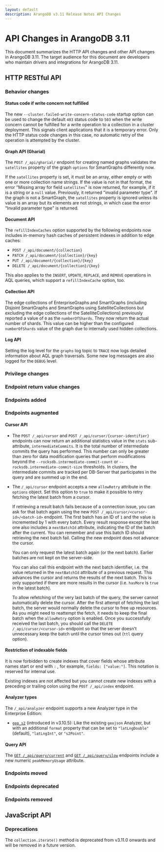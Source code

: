 ```yaml
---
layout: default
description: ArangoDB v3.11 Release Notes API Changes
---
```

API Changes in ArangoDB 3.11
============================

This document summarizes the HTTP API changes and other API changes in ArangoDB 3.11.
The target audience for this document are developers who maintain drivers and
integrations for ArangoDB 3.11.

## HTTP RESTful API

### Behavior changes

#### Status code if write concern not fulfilled

The new `--cluster.failed-write-concern-status-code` startup option can be used
to change the default `403` status code to `503` when the write concern cannot
be fulfilled for a write operation to a collection in a cluster deployment.
This signals client applications that it is a temporary error. Only the
HTTP status code changes in this case, no automatic retry of the operation is
attempted by the cluster.

#### Graph API (Gharial)

The `POST /_api/gharial/` endpoint for creating named graphs validates the
`satellites` property of the graph `options` for SmartGraphs differently now.

If the `satellites` property is set, it must be an array, either empty or with
one or more collection name strings. If the value is not in that format, the
error "Missing array for field `satellites`" is now returned, for example, if
it is a string or a `null` value. Previously, it returned "invalid parameter type".
If the graph is not a SmartGraph, the `satellites` property is ignored unless its
value is an array but its elements are not strings, in which case the error 
"Invalid parameter type" is returned.

#### Document API

The `refillIndexCaches` option supported by the following endpoints now includes
in-memory hash caches of persistent indexes in addition to edge caches:

- `POST /_api/document/{collection}`
- `PATCH /_api/document/{collection}/{key}`
- `PUT /_api/document/{collection}/{key}`
- `DELETE /_api/document/{collection}/{key}`

This also applies to the `INSERT`, `UPDATE`, `REPLACE`, and `REMOVE` operations
in AQL queries, which support a `refillIndexCache` option, too.

#### Collection API

The edge collections of EnterpriseGraphs and SmartGraphs (including
Disjoint SmartGraphs and SmartGraphs using SatelliteCollections but excluding
the edge collections of the SatelliteCollections) previously reported a
value of `0` as the `numberOfShards`. They now return the actual number of
shards. This value can be higher than the configured `numberOfShards` value of
the graph due to internally used hidden collections.

#### Log API

Setting the log level for the `graphs` log topic to `TRACE` now logs detailed
information about AQL graph traversals. Some new log messages are also logged
for the `DEBUG` level.

### Privilege changes



### Endpoint return value changes



### Endpoints added



### Endpoints augmented

#### Cursor API

- The `POST /_api/cursor` and `POST /_api/cursor/{cursor-identifier}` endpoints
  can now return an additional statistics value in the `stats` sub-attribute,
  `intermediateCommits`. It is the total number of intermediate commits the
  query has performed. This number can only be greater than zero for
  data modification queries that perform modifications beyond the
  `--rocksdb.intermediate-commit-count` or `--rocksdb.intermediate-commit-size`
  thresholds. In clusters, the intermediate commits are tracked per DB-Server
  that participates in the query and are summed up in the end.

- The `/_api/cursor` endpoint accepts a new `allowRetry` attribute in the
  `options` object. Set this option to `true` to make it possible to retry
  fetching the latest batch from a cursor.

  If retrieving a result batch fails because of a connection issue, you can ask
  for that batch again using the new `POST /_api/cursor/<cursor-id>/<batch-id>`
  endpoint. The first batch has an ID of `1` and the value is incremented by 1
  with every batch. Every result response except the last one also includes a
  `nextBatchId` attribute, indicating the ID of the batch after the current.
  You can remember and use this batch ID should retrieving the next batch fail.
  Calling the new endpoint does not advance the cursor.

  You can only request the latest batch again (or the next batch).
  Earlier batches are not kept on the server-side.

  You can also call this endpoint with the next batch identifier, i.e. the value
  returned in the `nextBatchId` attribute of a previous request. This advances the
  cursor and returns the results of the next batch. This is only supported if there
  are more results in the cursor (i.e. `hasMore` is `true` in the latest batch).

  To allow refetching of the very last batch of the query, the server cannot
  automatically delete the cursor. After the first attempt of fetching the last
  batch, the server would normally delete the cursor to free up resources. As you
  might need to reattempt the fetch, it needs to keep the final batch when the
  `allowRetry` option is enabled. Once you successfully received the last batch,
  you should call the `DELETE /_api/cursor/<cursor-id>` endpoint so that the
  server doesn't unnecessary keep the batch until the cursor times out
  (`ttl` query option).

#### Restriction of indexable fields

It is now forbidden to create indexes that cover fields whose attribute names
start or end with `:` , for example, `fields: ["value:"]`. This notation is
reserved for internal use.

Existing indexes are not affected but you cannot create new indexes with a
preceding or trailing colon using the `POST /_api/index` endpoint.

#### Analyzer types

The `/_api/analyzer` endpoint supports a new Analyzer type in the
Enterprise Edition:

- [`geo_s2`](analyzers.html#geo_s2) (introduced in v3.10.5):
  Like the existing `geojson` Analyzer, but with an additional `format` property
  that can be set to `"latLngDouble"` (default), `"latLngInt"`, or `"s2Point"`.

#### Query API

The [`GET /_api/query/current`](http/aql-query.html#returns-the-currently-running-aql-queries)
and [`GET /_api/query/slow`](http/aql-query.html#returns-the-list-of-slow-aql-queries)
endpoints include a new numeric `peakMemoryUsage` attribute.

### Endpoints moved



### Endpoints deprecated



### Endpoints removed



## JavaScript API

### Deprecations

The `collection.iterate()` method is deprecated from v3.11.0 onwards and will be
removed in a future version.
